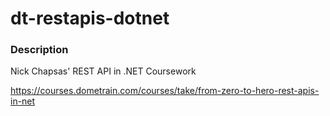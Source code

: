 # dt-restapis-dotnet

### Description

Nick Chapsas' REST API in .NET Coursework

https://courses.dometrain.com/courses/take/from-zero-to-hero-rest-apis-in-net

